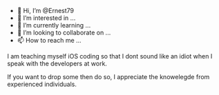 - 👋 Hi, I’m @Ernest79
- 👀 I’m interested in ...
- 🌱 I’m currently learning ...
- 💞️ I’m looking to collaborate on ...
- 📫 How to reach me ...

I am teaching myself iOS coding so that I dont sound like an idiot when I speak with the developers at work.

If you want to drop some then do so, I appreciate the knowelegde from experienced individuals.


<!---
Ernest79/Ernest79 is a ✨ special ✨ repository because its `README.md` (this file) appears on your GitHub profile.
You can click the Preview link to take a look at your changes.
--->
